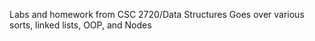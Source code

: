 Labs and homework from CSC 2720/Data Structures
Goes over various sorts, linked lists, OOP, and Nodes
